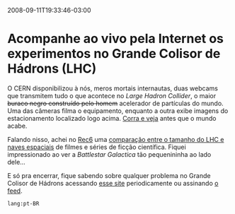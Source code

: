 ---
---

2008-09-11T19:33:46-03:00
# Acompanhe ao vivo pela Internet os experimentos no Grande Colisor de Hádrons (LHC)

O CERN disponibilizou à nós, meros mortais internautas, duas webcams que transmitem tudo o que acontece no _Large Hadron Collider_, o maior ~~buraco negro construído pelo homem~~ acelerador de partículas do mundo. Uma das câmeras filma o equipamento, enquanto a outra exibe imagens do estacionamento localizado logo acima. [Corra e veja](http://www.cyriak.co.uk/lhc/lhc-webcams.html) antes que o mundo acabe.

Falando nisso, achei no [Rec6](http://rec6.via6.com/) uma [comparação entre o tamanho do LHC e naves espaciais](http://newserrado.com/2008/03/02/comparando-o-lhc-com-naves-espaciais/) de filmes e séries de ficção científica. Fiquei impressionado ao ver a _Battlestar Galactica_ tão pequenininha ao lado dele...

E só pra encerrar, fique sabendo sobre qualquer problema no Grande Colisor de Hádrons acessando [esse site](http://www.hasthelhcdestroyedtheearth.com/) periodicamente ou assinando [o feed](http://www.hasthelhcdestroyedtheearth.com/rss.xml).

`lang:pt-BR`
